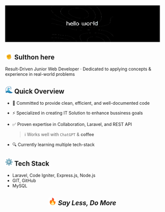<!-- # Hello World! -->
<img src="assets\hello-wrld.gif"></img>

## <img src="assets\victory.gif" widht="25" height="25"></img> Sulthon here

Result-Driven Junior Web Developer ⋅ Dedicated to applying concepts & experience in real-world problems

<!-- <details>
<summary>More about me. . .</summary> -->

## <img src="assets\ocean.gif" widht="25" height="25"></img> Quick Overview
- 🤝 Committed to provide clean, efficient, and well-documented code
- ⚡ Specialized in creating IT Solution to enhance bussiness goals
- ✅ Proven expertise in Collaboration, Laravel, and REST API

  > ℹ️ Works well with `ChatGPT` & **coffee**

- 🔍 Currently learning multiple tech-stack

## <img src="assets\gear.gif" widht="25" height="25"></img> Tech Stack
- Laravel, Code Igniter, Express.js, Node.js
- GIT, GitHub
- MySQL

<!-- ## <img src="assets\fire.gif" widht="25" height="25"></img> Github Stats
<img src="https://github-readme-stats.vercel.app/api/top-langs/?username=sulthonhere&layout=compact&theme=dark" alt="Top Languages" /> -->

<h2 align='center'>
  <img src="assets\fire.gif" widht="25" height="25">
  <i>Say Less, Do More</i>
</h2>
<!-- </details> -->

<!-- <picture>
  <source media="(prefers-color-scheme: dark)" srcset="https://raw.githubusercontent.com/sulthonhere/sulthonhere/output/github-contribution-grid-snake-dark.svg">
  <source media="(prefers-color-scheme: light)" srcset="https://raw.githubusercontent.com/sulthonhere/sulthonhere/output/github-contribution-grid-snake.svg">
  <img alt="github contribution grid snake animation" src="https://raw.githubusercontent.com/sulthonhere/sulthonhere/output/github-contribution-grid-snake.svg">
</picture> -->